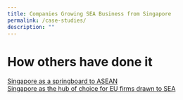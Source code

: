 ```yaml
---
title: Companies Growing SEA Business from Singapore
permalink: /case-studies/
description: ""
---
```

# How others have done it 
[Singapore as a springboard to ASEAN](https://www.edb.gov.sg/en/business-insights/insights/using-singapore-as-a-springboard-to-asean.html)
<br>[Singapore as the hub of choice for EU firms drawn to SEA](https://www.edb.gov.sg/en/business-insights/insights/singapore-remains-the-hub-of-choice-for-eu-firms-drawn-to-southeast-asia.html)
